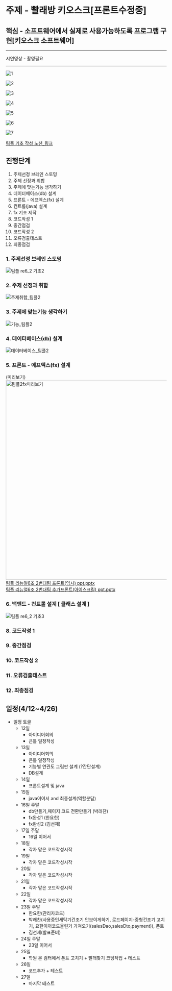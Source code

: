 
# 주제 - 빨래방 키오스크[프론트수정중]

## 핵심 - 소프트웨어에서 실제로 사용가능하도록 프로그램 구현[키오스크 소프트웨어]  
  
-------
시연영상 - 촬영필요  
  
-------  
  
   
![1](https://user-images.githubusercontent.com/100547978/180419125-984b69bb-26fa-4586-b441-b2146417997b.png)  
  
![2](https://user-images.githubusercontent.com/100547978/180419135-d12c44a2-51f2-4a03-9aed-e3dbb01bd2d0.png)  
  
![3](https://user-images.githubusercontent.com/100547978/180419146-8fd3e921-0a13-42b9-9737-37880b7c28ae.png)  
  
![4](https://user-images.githubusercontent.com/100547978/180419156-129e549a-ef7a-4932-9375-ea70e7c3ddc8.png)  
  
![5](https://user-images.githubusercontent.com/100547978/180419164-71d9a1d0-903e-45eb-9edb-bf983e31a062.png)  
  
![6](https://user-images.githubusercontent.com/100547978/180419173-649f292b-0b21-41a9-913e-dc7f17798358.png)  
  
![7](https://user-images.githubusercontent.com/100547978/180419180-99d96f4f-d52c-483e-b573-9fec1368a800.png)  
  
  
[팀플 기초 작성 노션_링크](https://www.notion.so/65eba034e61c4cfabff76e16270f2340)  

## 진행단계
1. 주제선정 브레인 스토밍
2. 주제 선정과 취합
3. 주제에 맞는기능 생각하기
4. 데이터베이스(db) 설계
5. 프론트 - 에프엑스(fx) 설계
6. 컨트롤(java) 설계
7. fx 기초 제작
8. 코드작성 1
9. 중간점검
10. 코드작성 2
11. 오류검출테스트
12. 최종점검
  
  
### 1. 주제선정 브레인 스토밍
![팀플 re6_2 기초2](https://user-images.githubusercontent.com/100547978/163544146-cf73d27e-3582-48d8-ad2c-a472da80c302.jpg)


### 2. 주제 선정과 취합
![주제취합_팀플2](https://user-images.githubusercontent.com/100547978/163682811-3e111f54-ae4b-48e9-ad9f-215bb027a973.jpg)


### 3. 주제에 맞는기능 생각하기
![기능_팀플2](https://user-images.githubusercontent.com/100547978/163683284-0c415f47-6900-44c8-9a94-23c2d8317455.jpg)


### 4. 데이터베이스(db) 설계
![데이터베이스_팀플2](https://user-images.githubusercontent.com/100547978/163682299-dde5920d-b7f7-4e51-ba93-2e5797574cda.jpg)


### 5. 프론트 - 에프엑스(fx) 설계  
(미리보기)  
<img width="626" alt="팀플2fx미리보기" src="https://user-images.githubusercontent.com/100547978/163683357-89742614-3968-4825-885f-fb3858c4d443.png">  
[팀플 리뉴얼6조 2번대팀 프론트(임시) ppt.pptx](https://github.com/ParkRaechan/renual6_2/files/8500218/6.2.ppt.pptx)  
[팀플 리뉴얼6조 2번대팀 추가프론트(아이스크림) ppt.pptx](https://github.com/ParkRaechan/renual6_2/files/8500224/6.2.ppt.pptx)  


### 6. 백엔드 - 컨트롤 설계 [ 클래스 설계 ]
![팀플 re6_2 기초3](https://user-images.githubusercontent.com/100547978/163554358-8019bdb4-8ba5-4a4d-97d8-7867b323ac97.jpg)




### 8. 코드작성 1
### 9. 중간점검
### 10. 코드작성 2
### 11. 오류검출테스트
### 12. 최종점검







## 일정(4/12~4/26)

- 일정 토글
    - 12일
        - 아이디어회의
        - 큰틀 일정작성
    - 13일
        - 아이디어회의
        - 큰틀 일정작성
        - 기능별 연관도 그림판 설계 (?간단설계)
        - DB설계
    - 14일
        - 프론트설계 및 java
    - 15일
        - java이어서 and 최종설계(역할분담)
    - 16일 주말
        - db만들기,페이지 코드 전환만들기 (박래찬)
        - fx완성1 (한요한)
        - fx완성2 (김선제)
    - 17일 주말
        - 16일 이어서
    - 18일
        - 각자 맡은 코드작성시작
    - 19일
        - 각자 맡은 코드작성시작
    - 20일
        - 각자 맡은 코드작성시작
    - 21일
        - 각자 맡은 코드작성시작
    - 22일
        - 각자 맡은 코드작성시작
    - 23일 주말
        - 한요한(관리자코드)
        - 박래찬(사용중인세탁기건조기 안보이게하기,    로드페이지-중형건조기 고치기,    요한이꺼코드올린거 가져오기(salesDao,salesDto,payment)),     폰트
        - 김선제(발표준비)
    - 24일 주말
        - 23일 이어서
    - 25일
        - 학원 본 컴터에서 폰트 고치기  +  빨래찾기 코딩작업  +  테스트
    - 26일
        - 코드추가 + 테스트
    - 27일
        - 마지막 테스트
        
